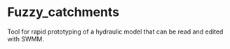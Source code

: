 # Fuzzy_catchments
Tool for rapid prototyping of a hydraulic model that can be read and edited with SWMM.
